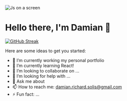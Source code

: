 <img src="https://media.giphy.com/media/your-gif-id/source.gif" alt="Js on a screen" />

### <h1 class="text-align: center">Hello there, I'm Damian 👋 </h1>

<!--
**Damian-DaMan/Damian-DaMan** is a ✨ _special_ ✨ repository because its `README.md` (this file) appears on your GitHub profile.
-->
<a href="https://git.io/streak-stats"><img src="https://streak-stats.demolab.com?user=Damian-DaMan&theme=nightowl&border_radius=4" alt="GitHub Streak" /></a>

Here are some ideas to get you started:

- 🔭 I’m currently working my personal portfolio
- 🌱 I’m currently learning React!
- 👯 I’m looking to collaborate on ...
- 🤔 I’m looking for help with ...
- 💬 Ask me about 
- 📫 How to reach me: damian.richard.solis@gmail.com
- ⚡ Fun fact: ...

